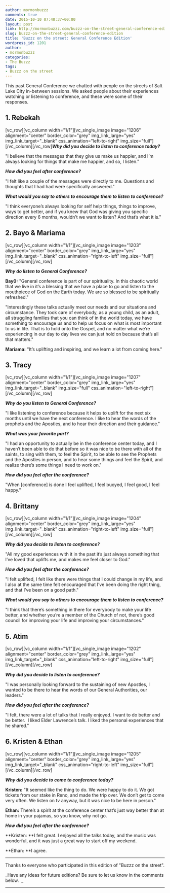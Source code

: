 ```yaml
---
author: mormonbuzzz
comments: true
date: 2015-10-10 07:40:37+00:00
layout: post
link: http://mormonbuzzz.com/buzzz-on-the-street-general-conference-edition/
slug: buzzz-on-the-street-general-conference-edition
title: 'Buzzz on the street: General Conference Edition'
wordpress_id: 1201
author:
- mormonbuzzz
categories:
- The Buzzz
tags:
- Buzzz on the street
---
```


This past General Conference we chatted with people on the streets of Salt Lake City in-between sessions. We asked people about their experiences watching or listening to conference, and these were some of their responses.


## 1. Rebekah


[vc_row][vc_column width="1/1"][vc_single_image image="1206" alignment="center" border_color="grey" img_link_large="yes" img_link_target="_blank" css_animation="left-to-right" img_size="full"][/vc_column][/vc_row]**_Why did you decide to listen to conference today?_**

"I believe that the messages that they give us make us happier, and I’m always looking for things that make me happier, and so, I listen."

**_How did you feel after conference?_**

"I felt like a couple of the messages were directly to me. Questions and thoughts that I had had were specifically answered."

**_What would you say to others to encourage them to listen to conference?_**

"I think everyone’s always looking for self help things, things to improve, ways to get better, and if you knew that God was giving you specific direction every 6 months, wouldn’t we want to listen? And that’s what it is."


## 2. Bayo & Mariama


[vc_row][vc_column width="1/1"][vc_single_image image="1203" alignment="center" border_color="grey" img_link_large="yes" img_link_target="_blank" css_animation="right-to-left" img_size="full"][/vc_column][/vc_row]

_**Why do listen to General Conference?**_

**Bay0:** "General conference is part of our spirituality. In this chaotic world that we live in it’s a blessing that we have a place to go and listen to the mouthpiece of God on the Earth today. We are so blessed to be spiritually refreshed."

"Interestingly these talks actually meet our needs and our situations and circumstance. They took care of everybody, as a young child, as an adult, all struggling families that you can think of in the world today, we have something to encourage us and to help us focus on what is most important to us in life. That is to hold onto the Gospel, and no matter what we’re experiencing in our day to day lives we can just hold on because that’s all that matters."

**Mariama:** "It’s uplifting and inspiring, and we learn a lot from coming here."


## 3. Tracy


[vc_row][vc_column width="1/1"][vc_single_image image="1207" alignment="center" border_color="grey" img_link_large="yes" img_link_target="_blank" img_size="full" css_animation="left-to-right"][/vc_column][/vc_row]

_**Why do you listen to General Conference?**_

"I like listening to conference because it helps to uplift for the next six months until we have the next conference. I like to hear the words of the prophets and the Apostles, and to hear their direction and their guidance."

_**What was your favorite part?**_

"I had an opportunity to actually be in the conference center today, and I haven’t been able to do that before so it was nice to be there with all of the saints, to sing with them, to feel the Spirit, to be able to see the Prophets and the Apostles in person, and to hear some things and feel the Spirit, and realize there’s some things I need to work on."

_**How did you feel after the conference?**_

"When [conference] is done I feel uplifted, I feel buoyed, I feel good, I feel happy."


## 4. Brittany


[vc_row][vc_column width="1/1"][vc_single_image image="1204" alignment="center" border_color="grey" img_link_large="yes" img_link_target="_blank" css_animation="right-to-left" img_size="full"][/vc_column][/vc_row]

_**Why did you decide to listen to conference?**_

"All my good experiences with it in the past it’s just always something that I’ve loved that uplifts me, and makes me feel closer to God."

_**How did you feel after the conference?**_

"I felt uplifted, I felt like there were things that I could change in my life, and I also at the same time felt encouraged that I’ve been doing the right thing, and that I’ve been on a good path."

**_What would you say to others to encourage them to listen to conference?_**

"I think that there’s something in there for everybody to make your life better, and whether you’re a member of the Church of not, there’s good council for improving your life and improving your circumstances."


## 5. Atim


[vc_row][vc_column width="1/1"][vc_single_image image="1202" alignment="center" border_color="grey" img_link_large="yes" img_link_target="_blank" css_animation="left-to-right" img_size="full"][/vc_column][/vc_row]

_**Why did you decide to listen to conference?**_

"I was personally looking forward to the sustaining of new Apostles, I wanted to be there to hear the words of our General Authorities, our leaders."

_**How did you feel after the conference?**_

"I felt, there were a lot of talks that I really enjoyed. I want to do better and be better.  I liked Elder Lawrence’s talk. I liked the personal experiences that he shared."


## 6. Kristen & Ethan


[vc_row][vc_column width="1/1"][vc_single_image image="1205" alignment="center" border_color="grey" img_link_large="yes" img_link_target="_blank" css_animation="right-to-left" img_size="full"][/vc_column][/vc_row]

_**Why did you decide to come to conference today?**_

**Kristen:** "It seemed like the thing to do. We were happy to do it. We got tickets from our stake in Reno, and made the trip over. We don’t get to come very often. We listen on tv anyway, but it was nice to be here in person."

**Ethan:** There’s a spirit at the conference center that’s just way better than at home in your pajamas, so you know, why not go.

_**How did you feel after the conference?**_

**Kristen: **I felt great. I enjoyed all the talks today, and the music was wonderful, and it was just a great way to start off my weekend.

**Ethan: **I agree.



* * *



Thanks to everyone who participated in this edition of "Buzzz on the street".

_Have any ideas for future editions? Be sure to let us know in the comments below.  _



* * *




